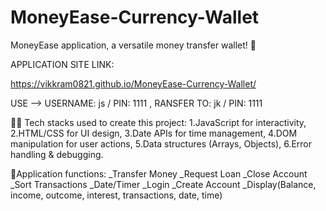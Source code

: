 # MoneyEase-Currency-Wallet
MoneyEase application, a versatile money transfer wallet! 💸

APPLICATION SITE LINK:

https://vikkram0821.github.io/MoneyEase-Currency-Wallet/

USE --> USERNAME: js / PIN: 1111 , RANSFER TO: jk  / PIN: 1111
  

👨‍💻 Tech stacks used to create this project:
1.JavaScript for interactivity,
2.HTML/CSS for UI design,
3.Date APIs for time management,
4.DOM manipulation for user actions,
5.Data structures (Arrays, Objects),
6.Error handling & debugging.

🚀Application functions:
_Transfer Money
_Request Loan
_Close Account
_Sort Transactions
_Date/Timer
_Login
_Create Account
_Display(Balance, income, outcome, interest, transactions, date, time)
